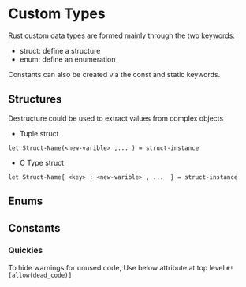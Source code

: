 # Custom Types

Rust custom data types are formed mainly through the two keywords:

- struct: define a structure
- enum: define an enumeration

Constants can also be created via the const and static keywords.

## Structures

Destructure could be used to extract values from complex objects 

- Tuple struct

`
let Struct-Name(<new-varible> ,... ) = struct-instance
`
- C Type struct 

`
let Struct-Name{ <key> : <new-varible> , ...  } = struct-instance
`


## Enums

## Constants

### Quickies

To hide warnings for unused code, Use below attribute at top level
`
#![allow(dead_code)]
`

